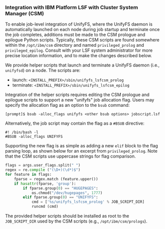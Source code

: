 ### Integration with IBM Platform LSF with Cluster System Manager (CSM)

To enable job-level integration of UnifyFS, where the UnifyFS daemon
is automatically launched on each node during job startup and
terminate once the job completes, additions must be made
to the CSM prologue and epilogue Python scripts. Typically,
these CSM scripts are found somewhere within the `/opt/ibm/csm`
directory and named `privileged_prolog` and `privileged_epilog`.
Consult with your LSF system administrator for more precise location
information, and to make the changes described below.

We provide helper scripts that launch and terminate a UnifyFS daemon
(i.e., `unifyfsd`) on a node. The scripts are:
* launch: `<INSTALL_PREFIX>/sbin/unifyfs_lsfcsm_prolog`
* terminate: `<INSTALL_PREFIX>/sbin/unifyfs_lsfcsm_epilog`

Integration of the helper scripts requires editing the CSM prologue and
epilogue scripts to support a new "unifyfs" job allocation flag.
Users may specify the allocation flag as an option to the `bsub`
command:
```shell
[prompt]$ bsub -alloc_flags unifyfs <other bsub options> jobscript.lsf
```
Alternatively, the job script may contain the flag as a `#BSUB`
directive:
```shell
#! /bin/bash -l
#BSUB -alloc_flags UNIFYFS
```

Supporting the new flag is as simple as adding a new `elif` block to
the flag parsing loop, as shown below for an excerpt from
`privileged_prolog`. Note that the CSM scripts use uppercase strings
for flag comparison.

```python
flags = args.user_flags.split(" ")
regex = re.compile ("(\D+)(\d*)$")
for feature in flags:
    fparse = regex.match (feature.upper())
    if hasattr(fparse, 'group'):
        if fparse.group(0) == "HUGEPAGES":
            os.chmod("/dev/hugepages", 1777)
        elif fparse.group(0) == "UNIFYFS":
            cmd = ['%s/unifyfs_lsfcsm_prolog' % JOB_SCRIPT_DIR]
            runcmd (cmd)
```

The provided helper scripts should be installed as root to the
`JOB_SCRIPT_DIR` used by the CSM scripts (e.g., `/opt/ibm/csm/prologs`).


